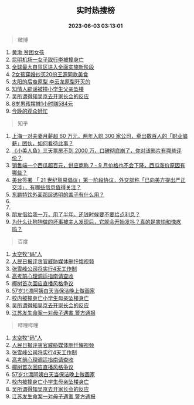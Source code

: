 <div align="center"><h2>实时热搜榜</h2><h4>2023-06-03 03:13:01</h4></div>

> 微博  

1. [黄渤 贫困女孩](https://s.weibo.com/weibo?q=%E9%BB%84%E6%B8%A4%20%E8%B4%AB%E5%9B%B0%E5%A5%B3%E5%AD%A9&t=31&band_rank=1&Refer=top)<br />
2. [昆明机场一女子取行李被撞身亡](https://s.weibo.com/weibo?q=%23%E6%98%86%E6%98%8E%E6%9C%BA%E5%9C%BA%E4%B8%80%E5%A5%B3%E5%AD%90%E5%8F%96%E8%A1%8C%E6%9D%8E%E8%A2%AB%E6%92%9E%E8%BA%AB%E4%BA%A1%23&t=31&band_rank=2&Refer=top)<br />
3. [全球最大自贸区进入全面实施新阶段](https://s.weibo.com/weibo?q=%23%E5%85%A8%E7%90%83%E6%9C%80%E5%A4%A7%E8%87%AA%E8%B4%B8%E5%8C%BA%E8%BF%9B%E5%85%A5%E5%85%A8%E9%9D%A2%E5%AE%9E%E6%96%BD%E6%96%B0%E9%98%B6%E6%AE%B5%23&t=31&band_rank=3&Refer=top)<br />
4. [2女孩穿婚纱买20份王源同款美食](https://s.weibo.com/weibo?q=%232%E5%A5%B3%E5%AD%A9%E7%A9%BF%E5%A9%9A%E7%BA%B1%E4%B9%B020%E4%BB%BD%E7%8E%8B%E6%BA%90%E5%90%8C%E6%AC%BE%E7%BE%8E%E9%A3%9F%23&t=31&band_rank=4&Refer=top)<br />
5. [太阳的后裔原型 李云龙原型歼灭的](https://s.weibo.com/weibo?q=%E5%A4%AA%E9%98%B3%E7%9A%84%E5%90%8E%E8%A3%94%E5%8E%9F%E5%9E%8B%20%E6%9D%8E%E4%BA%91%E9%BE%99%E5%8E%9F%E5%9E%8B%E6%AD%BC%E7%81%AD%E7%9A%84&t=31&band_rank=5&Refer=top)<br />
6. [知情人辟谣被撞小学生父亲坠楼](https://s.weibo.com/weibo?q=%23%E7%9F%A5%E6%83%85%E4%BA%BA%E8%BE%9F%E8%B0%A3%E8%A2%AB%E6%92%9E%E5%B0%8F%E5%AD%A6%E7%94%9F%E7%88%B6%E4%BA%B2%E5%9D%A0%E6%A5%BC%23&t=31&band_rank=6&Refer=top)<br />
7. [吴所谓得知吴京去开家长会的反应](https://s.weibo.com/weibo?q=%23%E5%90%B4%E6%89%80%E8%B0%93%E5%BE%97%E7%9F%A5%E5%90%B4%E4%BA%AC%E5%8E%BB%E5%BC%80%E5%AE%B6%E9%95%BF%E4%BC%9A%E7%9A%84%E5%8F%8D%E5%BA%94%23&t=31&band_rank=7&Refer=top)<br />
8. [8岁男孩摆摊1小时赚584元](https://s.weibo.com/weibo?q=%238%E5%B2%81%E7%94%B7%E5%AD%A9%E6%91%86%E6%91%8A1%E5%B0%8F%E6%97%B6%E8%B5%9A584%E5%85%83%23&t=31&band_rank=8&Refer=top)<br />
9. [今晚的观众好忙](https://s.weibo.com/weibo?q=%23%E4%BB%8A%E6%99%9A%E7%9A%84%E8%A7%82%E4%BC%97%E5%A5%BD%E5%BF%99%23&t=31&band_rank=9&Refer=top)<br />

> 知乎  

1. [上海一对夫妻月薪超 60 万元，两年入职 300 家公司，牵出数百人的「职业骗薪」团伙，如何看待此事？](https://www.zhihu.com/question/604403306)<br />
2. [《小美人鱼》三天票房不到 2000 万，口碑彻底崩了，你对该影片有哪些评价？](https://www.zhihu.com/question/603592302)<br />
3. [销售端一个西瓜超百元，供应商称 7 - 9 月价格也不会下降，西瓜涨价原因有哪些？](https://www.zhihu.com/question/604403671)<br />
4. [美台签署 「 21 世纪贸易倡议」第一阶段协议，外交部称「已向美方提出严正交涉」，有哪些信息值得关注？](https://www.zhihu.com/question/604421093)<br />
5. [东鹏特饮外面那层透明的盖子有什么用？](https://www.zhihu.com/question/39324406)<br />
6. []()<br />
7. []()<br />
8. [朋友借给我一万，用了半年。还钱时候要不要给点利息？](https://www.zhihu.com/question/602415682)<br />
9. [为什么让狗狗做的坏事被主人发现后，它就会开始发抖？真的是害怕和愧疚吗？](https://www.zhihu.com/question/602543843)<br />

> 百度  

1. [太空牧“码”人](https://www.baidu.com/s?wd=%E5%A4%AA%E7%A9%BA%E7%89%A7%E2%80%9C%E7%A0%81%E2%80%9D%E4%BA%BA&sa=fyb_news&rsv_dl=fyb_news)<br />
2. [人民日报评贪官威胁媒体删忏悔视频](https://www.baidu.com/s?wd=%E4%BA%BA%E6%B0%91%E6%97%A5%E6%8A%A5%E8%AF%84%E8%B4%AA%E5%AE%98%E5%A8%81%E8%83%81%E5%AA%92%E4%BD%93%E5%88%A0%E5%BF%8F%E6%82%94%E8%A7%86%E9%A2%91&sa=fyb_news&rsv_dl=fyb_news)<br />
3. [张雪峰公司将实行4天工作制](https://www.baidu.com/s?wd=%E5%BC%A0%E9%9B%AA%E5%B3%B0%E5%85%AC%E5%8F%B8%E5%B0%86%E5%AE%9E%E8%A1%8C4%E5%A4%A9%E5%B7%A5%E4%BD%9C%E5%88%B6&sa=fyb_news&rsv_dl=fyb_news)<br />
4. [高考前心理调适指南请查收](https://www.baidu.com/s?wd=%E9%AB%98%E8%80%83%E5%89%8D%E5%BF%83%E7%90%86%E8%B0%83%E9%80%82%E6%8C%87%E5%8D%97%E8%AF%B7%E6%9F%A5%E6%94%B6&sa=fyb_news&rsv_dl=fyb_news)<br />
5. [椰树首次回应直播风格争议](https://www.baidu.com/s?wd=%E6%A4%B0%E6%A0%91%E9%A6%96%E6%AC%A1%E5%9B%9E%E5%BA%94%E7%9B%B4%E6%92%AD%E9%A3%8E%E6%A0%BC%E4%BA%89%E8%AE%AE&sa=fyb_news&rsv_dl=fyb_news)<br />
6. [57岁北漂阿姨白天当保洁晚上做画家](https://www.baidu.com/s?wd=57%E5%B2%81%E5%8C%97%E6%BC%82%E9%98%BF%E5%A7%A8%E7%99%BD%E5%A4%A9%E5%BD%93%E4%BF%9D%E6%B4%81%E6%99%9A%E4%B8%8A%E5%81%9A%E7%94%BB%E5%AE%B6&sa=fyb_news&rsv_dl=fyb_news)<br />
7. [校内被撞身亡小学生母亲坠楼身亡](https://www.baidu.com/s?wd=%E6%A0%A1%E5%86%85%E8%A2%AB%E6%92%9E%E8%BA%AB%E4%BA%A1%E5%B0%8F%E5%AD%A6%E7%94%9F%E6%AF%8D%E4%BA%B2%E5%9D%A0%E6%A5%BC%E8%BA%AB%E4%BA%A1&sa=fyb_news&rsv_dl=fyb_news)<br />
8. [吴所谓得知吴京去开家长会的反应](https://www.baidu.com/s?wd=%E5%90%B4%E6%89%80%E8%B0%93%E5%BE%97%E7%9F%A5%E5%90%B4%E4%BA%AC%E5%8E%BB%E5%BC%80%E5%AE%B6%E9%95%BF%E4%BC%9A%E7%9A%84%E5%8F%8D%E5%BA%94&sa=fyb_news&rsv_dl=fyb_news)<br />
9. [江苏发生命案一对母子遇害 警方通报](https://www.baidu.com/s?wd=%E6%B1%9F%E8%8B%8F%E5%8F%91%E7%94%9F%E5%91%BD%E6%A1%88%E4%B8%80%E5%AF%B9%E6%AF%8D%E5%AD%90%E9%81%87%E5%AE%B3+%E8%AD%A6%E6%96%B9%E9%80%9A%E6%8A%A5&sa=fyb_news&rsv_dl=fyb_news)<br />

> 哔哩哔哩  

1. [太空牧“码”人](https://www.baidu.com/s?wd=%E5%A4%AA%E7%A9%BA%E7%89%A7%E2%80%9C%E7%A0%81%E2%80%9D%E4%BA%BA&sa=fyb_news&rsv_dl=fyb_news)<br />
2. [人民日报评贪官威胁媒体删忏悔视频](https://www.baidu.com/s?wd=%E4%BA%BA%E6%B0%91%E6%97%A5%E6%8A%A5%E8%AF%84%E8%B4%AA%E5%AE%98%E5%A8%81%E8%83%81%E5%AA%92%E4%BD%93%E5%88%A0%E5%BF%8F%E6%82%94%E8%A7%86%E9%A2%91&sa=fyb_news&rsv_dl=fyb_news)<br />
3. [张雪峰公司将实行4天工作制](https://www.baidu.com/s?wd=%E5%BC%A0%E9%9B%AA%E5%B3%B0%E5%85%AC%E5%8F%B8%E5%B0%86%E5%AE%9E%E8%A1%8C4%E5%A4%A9%E5%B7%A5%E4%BD%9C%E5%88%B6&sa=fyb_news&rsv_dl=fyb_news)<br />
4. [高考前心理调适指南请查收](https://www.baidu.com/s?wd=%E9%AB%98%E8%80%83%E5%89%8D%E5%BF%83%E7%90%86%E8%B0%83%E9%80%82%E6%8C%87%E5%8D%97%E8%AF%B7%E6%9F%A5%E6%94%B6&sa=fyb_news&rsv_dl=fyb_news)<br />
5. [椰树首次回应直播风格争议](https://www.baidu.com/s?wd=%E6%A4%B0%E6%A0%91%E9%A6%96%E6%AC%A1%E5%9B%9E%E5%BA%94%E7%9B%B4%E6%92%AD%E9%A3%8E%E6%A0%BC%E4%BA%89%E8%AE%AE&sa=fyb_news&rsv_dl=fyb_news)<br />
6. [57岁北漂阿姨白天当保洁晚上做画家](https://www.baidu.com/s?wd=57%E5%B2%81%E5%8C%97%E6%BC%82%E9%98%BF%E5%A7%A8%E7%99%BD%E5%A4%A9%E5%BD%93%E4%BF%9D%E6%B4%81%E6%99%9A%E4%B8%8A%E5%81%9A%E7%94%BB%E5%AE%B6&sa=fyb_news&rsv_dl=fyb_news)<br />
7. [校内被撞身亡小学生母亲坠楼身亡](https://www.baidu.com/s?wd=%E6%A0%A1%E5%86%85%E8%A2%AB%E6%92%9E%E8%BA%AB%E4%BA%A1%E5%B0%8F%E5%AD%A6%E7%94%9F%E6%AF%8D%E4%BA%B2%E5%9D%A0%E6%A5%BC%E8%BA%AB%E4%BA%A1&sa=fyb_news&rsv_dl=fyb_news)<br />
8. [吴所谓得知吴京去开家长会的反应](https://www.baidu.com/s?wd=%E5%90%B4%E6%89%80%E8%B0%93%E5%BE%97%E7%9F%A5%E5%90%B4%E4%BA%AC%E5%8E%BB%E5%BC%80%E5%AE%B6%E9%95%BF%E4%BC%9A%E7%9A%84%E5%8F%8D%E5%BA%94&sa=fyb_news&rsv_dl=fyb_news)<br />
9. [江苏发生命案一对母子遇害 警方通报](https://www.baidu.com/s?wd=%E6%B1%9F%E8%8B%8F%E5%8F%91%E7%94%9F%E5%91%BD%E6%A1%88%E4%B8%80%E5%AF%B9%E6%AF%8D%E5%AD%90%E9%81%87%E5%AE%B3+%E8%AD%A6%E6%96%B9%E9%80%9A%E6%8A%A5&sa=fyb_news&rsv_dl=fyb_news)<br />
